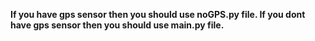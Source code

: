 **If you have gps sensor then you should use noGPS.py file. If you dont have gps sensor then you should use main.py file.**
